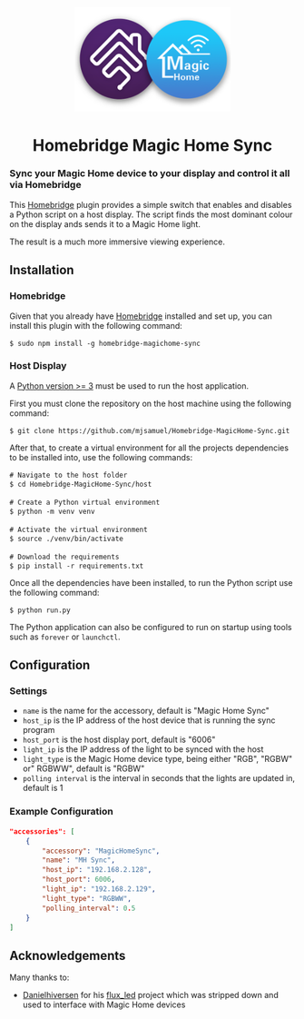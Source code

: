<div align="center">
  <img src="/images/logo.png?raw=true" alt="Homebridge and Magic Home logos" width="275">
  <h1>Homebridge Magic Home Sync</h1>
  <span align="center">
</div>

### Sync your Magic Home device to your display and control it all via Homebridge
This [Homebridge](https://github.com/homebridge/homebridge) plugin provides a simple switch that enables and disables a Python script on a host display. The script finds the most dominant colour on the display ands sends it to a Magic Home light. 

The result is a much more immersive viewing experience.

## Installation
### Homebridge
Given that you already have [Homebridge](https://github.com/homebridge/homebridge) installed and set up, you can install this plugin with the following command: 
```
$ sudo npm install -g homebridge-magichome-sync
```

### Host Display
A [Python version >= 3](https://www.python.org) must be used to run the host application.

First you must clone the repository on the host machine using the following command:
```
$ git clone https://github.com/mjsamuel/Homebridge-MagicHome-Sync.git
```

After that, to create a virtual environment for all the projects dependencies to be installed into, use the following commands:
```
# Navigate to the host folder
$ cd Homebridge-MagicHome-Sync/host

# Create a Python virtual environment
$ python -m venv venv

# Activate the virtual environment
$ source ./venv/bin/activate

# Download the requirements
$ pip install -r requirements.txt
```

Once all the dependencies have been installed, to run the Python script use the following command:
```
$ python run.py
```

The Python application can also be configured to run on startup using tools such as `forever` or `launchctl`.

## Configuration
### Settings
- `name` is the name for the accessory, default is "Magic Home Sync"
- `host_ip` is the IP address of the host device that is running the sync program
- `host_port` is the host display port, default is "6006"
- `light_ip` is the IP address of the light to be synced with the host
- `light_type` is the Magic Home device type, being either "RGB", "RGBW" or" RGBWW", default is "RGBW"
- `polling interval` is the interval in seconds that the lights are updated in, default is 1

### Example Configuration
```json
"accessories": [
    {
        "accessory": "MagicHomeSync",
        "name": "MH Sync",
        "host_ip": "192.168.2.128",
        "host_port": 6006,
        "light_ip": "192.168.2.129",
        "light_type": "RGBWW",
        "polling_interval": 0.5
    }
]
```

## Acknowledgements 
Many thanks to:
- [Danielhiversen](https://github.com/Danielhiversen) for his [flux_led](https://github.com/Danielhiversen/flux_led) project which was stripped down and used to interface with Magic Home devices
